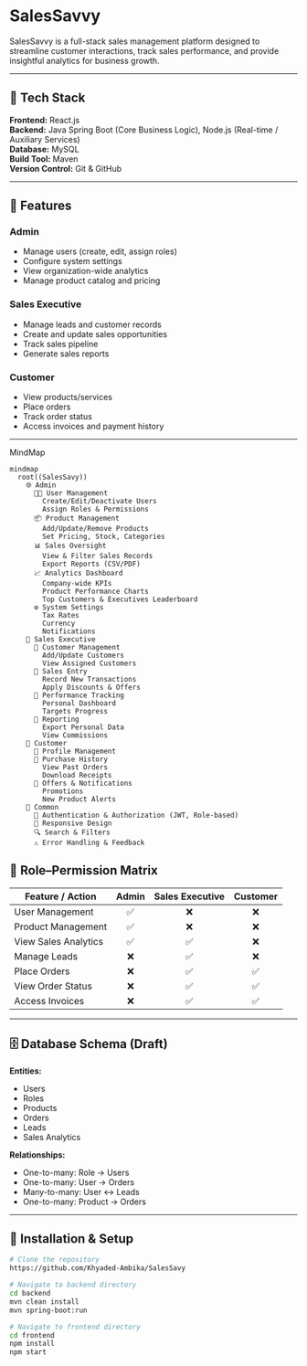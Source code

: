 # SalesSavvy

SalesSavvy is a full-stack sales management platform designed to streamline customer interactions, track sales performance, and provide insightful analytics for business growth.

---

## 🚀 Tech Stack

**Frontend:** React.js  
**Backend:** Java Spring Boot (Core Business Logic), Node.js (Real-time / Auxiliary Services)  
**Database:** MySQL  
**Build Tool:** Maven  
**Version Control:** Git & GitHub

---

## 📌 Features

### **Admin**
- Manage users (create, edit, assign roles)
- Configure system settings
- View organization-wide analytics
- Manage product catalog and pricing

### **Sales Executive**
- Manage leads and customer records
- Create and update sales opportunities
- Track sales pipeline
- Generate sales reports

### **Customer**
- View products/services
- Place orders
- Track order status
- Access invoices and payment history

---
MindMap

```mermaid 
mindmap
  root((SalesSavy))
    🌐 Admin
      🧑‍💼 User Management
        Create/Edit/Deactivate Users
        Assign Roles & Permissions
      📦 Product Management
        Add/Update/Remove Products
        Set Pricing, Stock, Categories
      📊 Sales Oversight
        View & Filter Sales Records
        Export Reports (CSV/PDF)
      📈 Analytics Dashboard
        Company-wide KPIs
        Product Performance Charts
        Top Customers & Executives Leaderboard
      ⚙️ System Settings
        Tax Rates
        Currency
        Notifications
    💼 Sales Executive
      👥 Customer Management
        Add/Update Customers
        View Assigned Customers
      📝 Sales Entry
        Record New Transactions
        Apply Discounts & Offers
      🎯 Performance Tracking
        Personal Dashboard
        Targets Progress
      📑 Reporting
        Export Personal Data
        View Commissions
    🛒 Customer
      🧾 Profile Management
      📜 Purchase History
        View Past Orders
        Download Receipts
      🎁 Offers & Notifications
        Promotions
        New Product Alerts
    🔗 Common
      🔐 Authentication & Authorization (JWT, Role-based)
      📱 Responsive Design
      🔍 Search & Filters
      ⚠️ Error Handling & Feedback

``` 

## 🔐 Role–Permission Matrix

| Feature / Action                | Admin | Sales Executive | Customer |
|---------------------------------|:-----:|:---------------:|:--------:|
| User Management                 | ✅    | ❌              | ❌       |
| Product Management              | ✅    | ❌              | ❌       |
| View Sales Analytics            | ✅    | ✅              | ❌       |
| Manage Leads                    | ❌    | ✅              | ❌       |
| Place Orders                    | ❌    | ✅              | ✅       |
| View Order Status               | ❌    | ✅              | ✅       |
| Access Invoices                 | ❌    | ✅              | ✅       |

---

## 🗄 Database Schema (Draft)

**Entities:**
- Users
- Roles
- Products
- Orders
- Leads
- Sales Analytics

**Relationships:**
- One-to-many: Role → Users
- One-to-many: User → Orders
- Many-to-many: User ↔ Leads
- One-to-many: Product → Orders

---
## 📌 Installation & Setup

```bash
# Clone the repository
https://github.com/Khyaded-Ambika/SalesSavy

# Navigate to backend directory
cd backend
mvn clean install
mvn spring-boot:run

# Navigate to frontend directory
cd frontend
npm install
npm start

